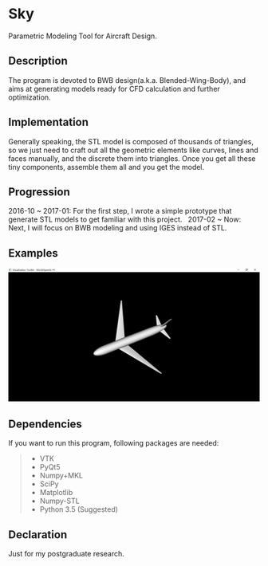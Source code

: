 # Sky
Parametric Modeling Tool for Aircraft Design.

## Description
The program is devoted to BWB design(a.k.a. Blended-Wing-Body), and aims at generating models ready for 
CFD calculation and further optimization.

## Implementation
Generally speaking, the STL model is composed of thousands of triangles, so we just need to craft out
all the geometric elements like curves, lines and faces manually, and the discrete them into triangles.
Once you get all these tiny components, assemble them all and you get the model.

## Progression
2016-10 ~ 2017-01: For the first step, I wrote a simple prototype that generate STL models to get familiar with this project.   
2017-02 ~ Now: Next, I will focus on BWB modeling and using IGES instead of STL.

## Examples
![V1.0模型](https://github.com/cangyu/Sky/blob/master/pic/VIEW_V1.0.JPG)

## Dependencies
If you want to run this program, following packages are needed:
> * VTK
> * PyQt5
> * Numpy+MKL
> * SciPy
> * Matplotlib
> * Numpy-STL
> * Python 3.5 (Suggested)

## Declaration
Just for my postgraduate research.
